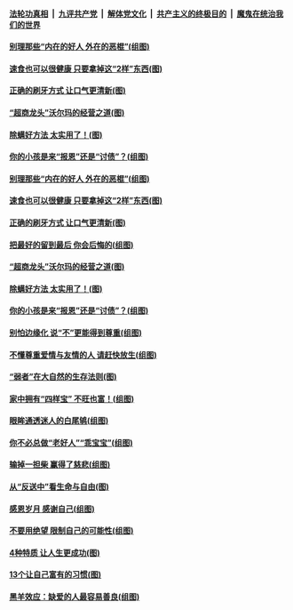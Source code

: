 ####  [法轮功真相](../../../../basic/blob/master/README.md?t=09032213) &nbsp;|&nbsp; [九评共产党](../../../../9ping.md/blob/master/README.md?t=09032213) &nbsp;|&nbsp; [解体党文化](../../../../jtdwh.md/blob/master/README.md?t=09032213)  &nbsp;|&nbsp; [共产主义的终极目的](../../../../gczydzjmd.md/blob/master/README.md?t=09032213) &nbsp;|&nbsp; [魔鬼在统治我们的世界](../../../../mgztzwmdsj.md/blob/master/README.md?t=09032213) 

#### [别理那些“内在的好人 外在的恶棍”(组图)](../pages/p8/906036.md?t=09032213) 

#### [速食也可以很健康 只要拿掉这“2样”东西(图)](../pages/p8/906033.md?t=09032213) 

#### [正确的刷牙方式 让口气更清新(图)](../pages/p8/905419.md?t=09032213) 

#### [“超商龙头”沃尔玛的经营之道(图)](../pages/p8/905459.md?t=09032213) 

#### [除螨好方法 太实用了！(图)](../pages/p8/905793.md?t=09032213) 

#### [你的小孩是来“报恩”还是“讨债”？(组图)](../pages/p8/905242.md?t=09032213) 

#### [别理那些“内在的好人 外在的恶棍”(组图)](../pages/p8/906036.md?t=09032213) 

#### [速食也可以很健康 只要拿掉这“2样”东西(图)](../pages/p8/906033.md?t=09032213) 

#### [正确的刷牙方式 让口气更清新(图)](../pages/p8/905419.md?t=09032213) 

#### [把最好的留到最后 你会后悔的(组图)](../pages/p8/905413.md?t=09032213) 

#### [“超商龙头”沃尔玛的经营之道(图)](../pages/p8/905459.md?t=09032213) 

#### [除螨好方法 太实用了！(图)](../pages/p8/905793.md?t=09032213) 

#### [你的小孩是来“报恩”还是“讨债”？(组图)](../pages/p8/905242.md?t=09032213) 

#### [别怕边缘化 说“不”更能得到尊重(组图)](../pages/p8/905729.md?t=09032213) 

#### [不懂尊重爱情与友情的人 请赶快放生(组图)](../pages/p8/905758.md?t=09032213) 

#### [“弱者”在大自然的生存法则(图)](../pages/p8/905465.md?t=09032213) 

#### [家中拥有“四样宝” 不旺也富！(组图)](../pages/p8/905766.md?t=09032213) 

#### [眼眸通透迷人的白尾鸲(组图)](../pages/p8/905742.md?t=09032213) 

#### [你不必总做“老好人”“乖宝宝”(组图)](../pages/p8/905417.md?t=09032213) 

#### [输掉一担柴 赢得了慈悲(组图)](../pages/p8/905528.md?t=09032213) 

#### [从“反送中”看生命与自由(图)](../pages/p8/905218.md?t=09032213) 

#### [感恩岁月 感谢自己(组图)](../pages/p8/905639.md?t=09032213) 

#### [不要用绝望 限制自己的可能性(组图)](../pages/p8/905416.md?t=09032213) 

#### [4种特质 让人生更成功(图)](../pages/p8/905421.md?t=09032213) 

#### [13个让自己富有的习惯(图)](../pages/p8/905225.md?t=09032213) 

#### [黑羊效应：缺爱的人最容易善良(组图)](../pages/p8/905414.md?t=09032213) 

